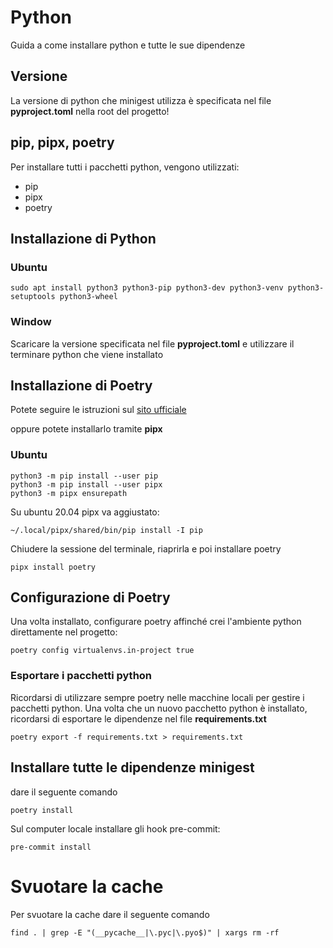 # Python

Guida a come installare python e tutte le sue dipendenze

## Versione

La versione di python che minigest utilizza è specificata nel file **pyproject.toml** nella root del progetto!

## pip, pipx, poetry

Per installare tutti i pacchetti python, vengono utilizzati:

- pip
- pipx
- poetry

## Installazione di Python

### Ubuntu

```
sudo apt install python3 python3-pip python3-dev python3-venv python3-setuptools python3-wheel
```

### Window

Scaricare la versione specificata nel file **pyproject.toml** e utilizzare il terminare python che viene installato

## Installazione di Poetry

Potete seguire le istruzioni sul [sito ufficiale](https://python-poetry.org/)

oppure potete installarlo tramite **pipx**

### Ubuntu

```
python3 -m pip install --user pip
python3 -m pip install --user pipx
python3 -m pipx ensurepath
```

Su ubuntu 20.04 pipx va aggiustato:

```
~/.local/pipx/shared/bin/pip install -I pip
```

Chiudere la sessione del terminale, riaprirla e poi installare poetry

```
pipx install poetry
```

## Configurazione di Poetry

Una volta installato, configurare poetry affinché crei l'ambiente python direttamente nel progetto:

```
poetry config virtualenvs.in-project true
```

### Esportare i pacchetti python

Ricordarsi di utilizzare sempre poetry nelle macchine locali per gestire i pacchetti python. Una volta che un nuovo pacchetto python è installato, ricordarsi di esportare le dipendenze nel file **requirements.txt**

```
poetry export -f requirements.txt > requirements.txt
```

## Installare tutte le dipendenze minigest

dare il seguente comando

```
poetry install
```

Sul computer locale installare gli hook pre-commit:

```
pre-commit install
```

# Svuotare la cache

Per svuotare la cache dare il seguente comando

```
find . | grep -E "(__pycache__|\.pyc|\.pyo$)" | xargs rm -rf
```
